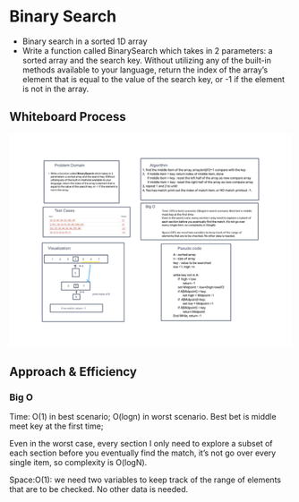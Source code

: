 # Binary Search
<!-- Description of the challenge -->
- Binary search in a sorted 1D array
- Write a function called BinarySearch which takes in 2 parameters:
a sorted array and the search key. Without utilizing any of the built-in methods
available to your language, return the index of the array’s element that is equal
to the value of the search key, or -1 if the element is not in the array.

## Whiteboard Process
<!-- Embedded whiteboard image -->
![Array Binary Serch](./Binary_Search.png)

## Approach & Efficiency
<!-- What approach did you take? Discuss Why. What is the Big O space/time for this approach? -->


### Big O
Time: O(1) in best scenario; O(logn) in worst scenario. Best bet is middle meet key at the first time;

Even in the worst case, every section I only need to explore a subset of each section before you eventually find the match, it’s not go over every single item, so complexity is O(logN).



Space:O(1): we need two variables to keep track of the range of elements that are to be checked. No other data is needed.
